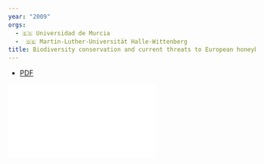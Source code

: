 ```yaml
---
year: "2009"
orgs:
  - 🇪🇸 Universidad de Murcia
  -  🇩🇪 Martin-Luther-Universität Halle-Wittenberg
title: Biodiversity conservation and current threats to European honeybees
---
```

- [PDF](pdfs/Biodiversity,%20conservation%20and%20current%20threats%20to%20European%20honeybees.pdf)

![](pdfs/Biodiversity,%20conservation%20and%20current%20threats%20to%20European%20honeybees.pdf)